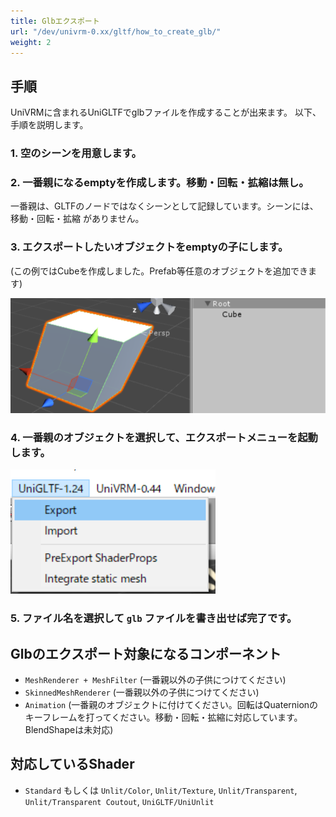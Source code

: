 ```yaml
---
title: Glbエクスポート
url: "/dev/univrm-0.xx/gltf/how_to_create_glb/"
weight: 2
---
```


## 手順

UniVRMに含まれるUniGLTFでglbファイルを作成することが出来ます。
以下、手順を説明します。

### 1. 空のシーンを用意します。


### 2. 一番親になるemptyを作成します。移動・回転・拡縮は無し。

一番親は、GLTFのノードではなくシーンとして記録しています。シーンには、移動・回転・拡縮 がありません。

### 3. エクスポートしたいオブジェクトをemptyの子にします。
(この例ではCubeを作成しました。Prefab等任意のオブジェクトを追加できます)

![image](/images/wiki/root_cube.png)

### 4. 一番親のオブジェクトを選択して、エクスポートメニューを起動します。

![image](/images/wiki/menu_unigltf_export.png)

### 5. ファイル名を選択して `glb` ファイルを書き出せば完了です。

## Glbのエクスポート対象になるコンポーネント

* `MeshRenderer + MeshFilter` (一番親以外の子供につけてください)
* `SkinnedMeshRenderer` (一番親以外の子供につけてください)
* `Animation` (一番親のオブジェクトに付けてください。回転はQuaternionのキーフレームを打ってください。移動・回転・拡縮に対応しています。BlendShapeは未対応)

## 対応しているShader

* `Standard` もしくは `Unlit/Color`, `Unlit/Texture`, `Unlit/Transparent`, `Unlit/Transparent Coutout`, `UniGLTF/UniUnlit`
